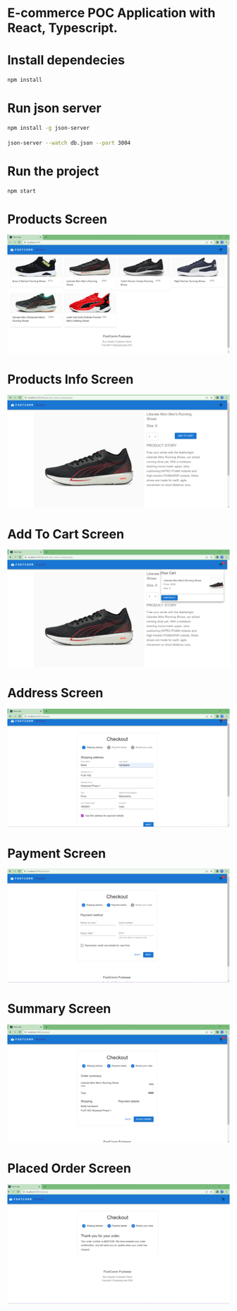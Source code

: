 
# E-commerce POC Application with React, Typescript.
# Install dependecies
```bash
npm install
```

# Run json server
```bash
npm install -g json-server

json-server --watch db.json --port 3004
```

# Run the project
```bash
npm start
```

# Products Screen
<img src="./product_screen.png">

# Products Info Screen
<img src="./product_info_screen.png">

# Add To Cart Screen
<img src="./addtocart_screen.png">

# Address Screen
<img src="./address_screen.png">

# Payment Screen
<img src="./payment_screen.png">

# Summary Screen
<img src="./summary_screen.png">

# Placed Order Screen
<img src="./place_order_screen.png">
